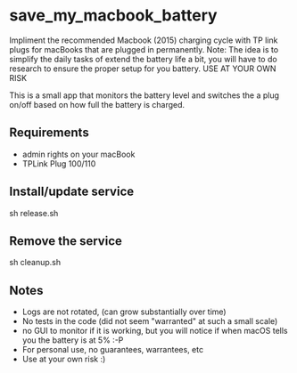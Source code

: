 # save_my_macbook_battery
Impliment the recommended Macbook (2015) charging cycle with TP link plugs for macBooks that are plugged in permanently.
Note: The idea is to simplify the daily tasks of extend the battery life a bit, you will have to do research to ensure the proper setup for you battery.
USE AT YOUR OWN RISK

This is a small app that monitors the battery level and switches the a plug on/off based on how full the battery is charged.

## Requirements

- admin rights on your macBook
- TPLink Plug 100/110

## Install/update service

sh release.sh

## Remove the service

sh cleanup.sh

## Notes

- Logs are not rotated, (can grow substantially over time)
- No tests in the code (did not seem "warranted" at such a small scale)
- no GUI to monitor if it is working, but you will notice if when macOS tells you the battery is at 5% :-P
- For personal use, no guarantees, warrantees, etc
- Use at your own risk :)
